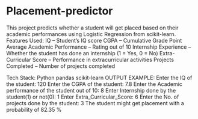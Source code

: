 # Placement-predictor
This project predicts whether a student will get placed based on their academic performances using Logistic Regression from scikit-learn.
Features Used:
IQ – Student’s IQ score
CGPA – Cumulative Grade Point Average
Academic Performance – Rating out of 10
Internship Experience – Whether the student has done an internship (1 = Yes, 0 = No)
Extra-Curricular Score – Performance in extracurricular activities
Projects Completed – Number of projects completed

Tech Stack:
Python 
pandas
scikit-learn
OUTPUT EXAMPLE:
Enter the IQ of the student: 120
Enter the CGPA of the student: 7.8
Enter the Academic performance of the student out of 10: 8
Enter Internship done by the student(1) or not(0): 1
Enter Extra_Curricular_Score: 6
Enter the No. of projects done by the student: 3
The student might get placement with a probability of 82.35 %
